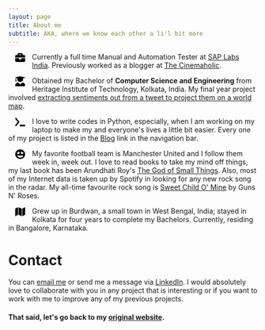 ```yaml
---
layout: page
title: About me
subtitle: AKA, where we know each other a li'l bit more
---
```


<img src="/img/briefcase-solid.svg" align="left" height="20" width="20" hspace="14" />Currently a full time Manual and Automation Tester at [SAP Labs India](https://www.sap.com/india/about.saplabsindia.html). Previously worked as a blogger at [The Cinemaholic](https://www.thecinemaholic.com/author/bidyudipta/).

<img src="/img/user-graduate-solid.svg" align="left" height="20" width="20" hspace="14" />Obtained my Bachelor of **Computer Science and Engineering** from Heritage Institute of Technology, Kolkata, India. My final year project involved [extracting sentiments out from a tweet to project them on a world map](https://bidyutchanda.github.io/2018-11-23-twitter/).

<img src="/img/terminal-solid.svg" align="left" height="20" width="20" hspace="14" />I love to write codes in Python, especially, when I am working on my laptop to make my and everyone's lives a little bit easier. Every one of my project is listed in the [Blog](https://bidyutchanda.github.io/) link in the navigation bar. 

<img src="/img/grin-hearts-solid.svg" align="left" height="20" width="20" hspace="14" />My favorite football team is Manchester United and I follow them week in, week out. I love to read books to take my mind off things, my last book has been Arundhati Roy's [The God of Small Things](https://en.wikipedia.org/wiki/The_God_of_Small_Things). Also, most of my Internet data is taken up by Spotify in looking for any new rock song in the radar. My all-time favourite rock song is [Sweet Child O' Mine](https://www.youtube.com/watch?v=1w7OgIMMRc4) by Guns N' Roses. 

<img src="/img/map-solid.svg" align="left" height="20" width="20" hspace="14" />Grew up in Burdwan, a small town in West Bengal, India; stayed in Kolkata for four years to complete my Bachelors. Currently, residing in Bangalore, Karnataka. 


# Contact

You can [email me](mailto:bdptma108@gmail.com) or send me a message via [LinkedIn](https://www.linkedin.com/in/bidyutchanda/). I would absolutely love to collaborate with you in any project that is interesting or if you want to work with me to improve any of my previous projects. 

#### That said, let's go back to my [original website](https://bidyutchanda.github.io/).
